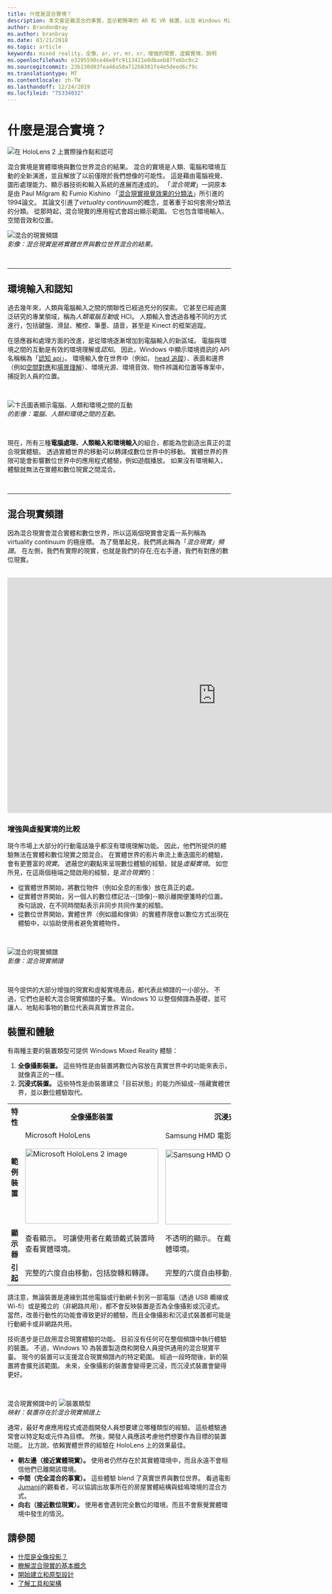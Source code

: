 ```yaml
---
title: 什麼是混合實境？
description: 本文會定義混合的事實，並示範簡單的 AR 和 VR 裝置，以及 Windows Mixed Reality 裝置（例如 Microsoft HoloLens 和 Windows Mixed Reality 沉浸式耳機），並配合混合現實頻譜。
author: BrandonBray
ms.author: branbray
ms.date: 03/21/2018
ms.topic: article
keywords: mixed reality，全像，ar，vr，mr，xr，增強的現實，虛擬實境，說明
ms.openlocfilehash: e3205590ce46e0fc9113421e0dbaeb87fe6bc0c2
ms.sourcegitcommit: 23b130d03fea46a50a712b8301fe4e5deed6cf9c
ms.translationtype: MT
ms.contentlocale: zh-TW
ms.lasthandoff: 12/24/2019
ms.locfileid: "75334032"
---
```

# <a name="what-is-mixed-reality"></a>什麼是混合實境？

![在 HoloLens 2 上實際操作點和認可](images/02_MixedRealitySlashMixedReality.png)

混合實境是實體環境與數位世界混合的結果。 混合的實境是人類、電腦和環境互動的全新演進，並且解放了以前僅限於我們想像的可能性。 這是藉由電腦視覺、圖形處理能力、顯示器技術和輸入系統的進展而達成的。 「*混合現實*」一詞原本是由 Paul Milgram 和 Fumio Kishino 「[混合現實視覺效果的分類法](https://etclab.mie.utoronto.ca/people/paul_dir/IEICE94/ieice.html)」所引進的1994論文。 其論文引進了*virtuality continuum*的概念，並著重于如何套用分類法的分類。 從那時起，混合現實的應用程式會超出顯示範圍。 它也包含環境輸入、空間音效和位置。

![混合的現實頻譜](images/mixedrealityspectrum-worlds.png)<br>
*影像：混合現實是將實體世界與數位世界混合的結果。*

<br>

---

## <a name="environmental-input-and-perception"></a>環境輸入和認知

過去幾年來，人類與電腦輸入之間的關聯性已經過充分的探索。 它甚至已經過廣泛研究的專業領域，稱為*人類電腦互動*或 HCI。 人類輸入會透過各種不同的方式進行，包括鍵盤、滑鼠、觸控、筆墨、語音，甚至是 Kinect 的框架追蹤。

在感應器和處理方面的改進，是從環境逐漸增加到電腦輸入的新區域。 電腦與環境之間的互動是有效的環境理解或*認知*。 因此，Windows 中顯示環境資訊的 API 名稱稱為「[認知 api](https://docs.microsoft.com/uwp/api/Windows.Perception)」。 環境輸入會在世界中（例如， [head 追蹤](coordinate-systems.md)）、表面和邊界（例如[空間對應](spatial-mapping.md)和[場景理解](scene-understanding.md)）、環境光源、環境音效、物件辨識和位置等專案中，捕捉到人員的位置。

<br>

![卞氏圖表顯示電腦、人類和環境之間的互動](images/mixed-reality-venn-diagram-300px.png)<br> 
*的影像：電腦、人類和環境之間的互動。*

<br>

現在，所有三種**電腦處理、人類輸入和環境輸入**的組合，都能為您創造出真正的混合現實體驗。 透過實體世界的移動可以轉譯成數位世界中的移動。 實體世界的界限可能會影響數位世界中的應用程式體驗，例如遊戲播放。 如果沒有環境輸入，體驗就無法在實體和數位現實之間混合。<br>

<br>

---


## <a name="the-mixed-reality-spectrum"></a>混合現實頻譜

因為混合現實會混合實體和數位世界，所以這兩個現實會定義一系列稱為 virtuality continuum 的極座標。 為了簡單起見，我們將此稱為「*混合現實」頻譜*。 在左側，我們有實際的現實，也就是我們的存在;在右手邊，我們有對應的數位現實。

<br>

<iframe width="940" height="530" src="https://www.youtube.com/embed/_xpI0JosYUk" frameborder="0" allow="accelerometer; autoplay; encrypted-media; gyroscope; picture-in-picture" allowfullscreen></iframe>

<br>

### <a name="augmented-vs-virtual-reality"></a>增強與虛擬實境的比較

現今市場上大部分的行動電話幾乎都沒有環境理解功能。 因此，他們所提供的體驗無法在實體和數位現實之間混合。 在實體世界的影片串流上重迭圖形的體驗，會有更豐富的*現實*。 遮蔽您的觀點來呈現數位體驗的經驗，就是*虛擬實境*。 如您所見，在這兩個極端之間啟用的經驗，是*混合現實*的：
* 從實體世界開始，將數位物件（例如全息的影像）放在真正的處。
* 從實體世界開始，另一個人的數位標記法--[頭像]--顯示離開便箋時的位置。 換句話說，在不同時間點表示非同步共同作業的經驗。
* 從數位世界開始，實體世界（例如牆和傢俱）的實體界限會以數位方式出現在體驗中，以協助使用者避免實體物件。


<br>

![混合的現實頻譜](images/mixedrealityspectrum.png)<br>
*影像：混合現實頻譜*

<br>

現今提供的大部分增強的現實和虛擬實境產品，都代表此頻譜的一小部分。 不過，它們也是較大混合現實頻譜的子集。 Windows 10 以整個頻譜為基礎，並可讓人、地點和事物的數位代表與真實世界混合。




## <a name="devices-and-experiences"></a>裝置和體驗


有兩種主要的裝置類型可提供 Windows Mixed Reality 體驗：
1. **全像攝影裝置。** 這些特性是由裝置將數位內容放在真實世界中的功能來表示，就像真正的一樣。
2. **沉浸式裝置。** 這些特性是由裝置建立「目前狀態」的能力所組成--隱藏實體世界，並以數位體驗取代。

<table>
<tr>
<th width="30%"> 特性</th><th width="35%"> 全像攝影裝置</th><th width="35%"> 沉浸式裝置</th>
</tr><tr>
<td><strong>範例裝置</strong></td><td> Microsoft HoloLens<br><br> <img alt="Microsoft HoloLens 2 image" width="300" height="169" src="images/HoloLens2.jpg" /></td><td> Samsung HMD 電影對白 +<br><br> <img alt="Samsung HMD Odyssey+ image" width="300" height="169" src="images/Samsung-HMD-Odyssey.jpg" /></td>
</tr><tr>
<td><strong>顯示器</strong></td><td> 查看顯示。 可讓使用者在戴頭戴式裝置時查看實體環境。</td><td> 不透明的顯示。 在戴頭戴式裝置時封鎖實體環境。</td>
</tr><tr>
<td><strong>引起</strong></td><td> 完整的六度自由移動，包括旋轉和轉譯。</td><td> 完整的六度自由移動，包括旋轉和轉譯。</td>
</tr>
</table>



請注意，無論裝置是連線到其他電腦或行動網卡到另一部電腦（透過 USB 纜線或 Wi-fi）或是獨立的（非網路共用），都不會反映裝置是否為全像攝影或沉浸式。 當然，改善行動性的功能會導致更好的體驗，而且全像攝影和沉浸式裝置都可能是行動網卡或非網路共用。


技術進步是已啟用混合現實體驗的功能。 目前沒有任何可在整個頻譜中執行體驗的裝置。 不過，Windows 10 為裝置製造商和開發人員提供通用的混合現實平臺。 現今的裝置可以支援混合現實頻譜內的特定範圍。 經過一段時間後，新的裝置將會擴充該範圍。 未來，全像攝影的裝置會變得更沉浸，而沉浸式裝置會變得更好。

<br>

混合現實頻譜中的 ![裝置類型](images/Final_WhatIsMixedReality07.png)<br>
*映射：裝置存在於混合現實頻譜上*

通常，最好考慮應用程式或遊戲開發人員想要建立哪種類型的經驗。 這些體驗通常會以特定點或元件為目標。 然後，開發人員應該考慮他們想要作為目標的裝置功能。 比方說，依賴實體世界的經驗在 HoloLens 上的效果最佳。
* **朝左邊（接近實體現實）。** 使用者仍然存在於其實體環境中，而且永遠不會相信他們已離開該環境。
* **中間（完全混合的事實）。** 這些體驗 blend 了真實世界與數位世界。 看過電影[Jumanji](https://en.wikipedia.org/wiki/Jumanji)的觀看者，可以協調出故事所在的房屋實體結構與蛙鳴環境的混合方式。
* **向右（接近數位現實）。** 使用者會遇到完全數位的環境，而且不會察覺實體環境中發生的情況。


## <a name="see-also"></a>請參閱

* [什麼是全像投影？](hologram.md)
* [瞭解混合現實的基本概念](index.md#understand-the-basics)
* [開始建立和原型設計](design.md)
* [了解工具和架構](development.md)

